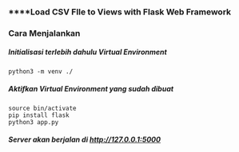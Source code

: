 ### ****Load CSV FIle to Views with Flask Web Framework

### **Cara Menjalankan**

##### Initialisasi terlebih dahulu Virtual Environment

```python3 -m venv ./ ```

##### Aktifkan Virtual Environment yang sudah dibuat

``` 
source bin/activate
pip install flask
python3 app.py
```

##### Server akan berjalan di http://127.0.0.1:5000
